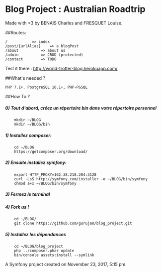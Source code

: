 Blog Project : Australian Roadtrip
============

Made with <3 by BENAIS Charles and FRESQUET Louise.


##Routes:

	/			=> index
	/post/{urlAlias}	=> a blogPost
	/about			=> about us
	/admin			=> CRUD (protected)
	/contact		=> TODO


Test it there : http://world-trotter-blog.herokuapp.com/


##What's needed ?

	PHP 7.1+, PostgreSQL 10.1+, PHP-PGSQL

##How To ?
#####	0) Tout d'abord, créez un répertoire bin dans votre répertoire personnel 
		mkdir ~/BLOG
		mkdir ~/BLOG/bin

#####	1) Installez composer:
		cd ~/BLOG
		https://getcomposer.org/download/

#####	2) Ensuite installez symfony:
		export HTTP_PROXY=162.38.218.204:3128
		curl -LsS http://symfony.com/installer -o ~/BLOG/bin/symfony
		chmod a+x ~/BLOG/bin/symfony

#####	3) Fermez le terminal

#####	4) Fork us !
		cd ~/BLOG/
		git clone https://github.com/gurujam/blog_project.git

#####	5) Installez les dépendances
		cd ~/BLOG/blog_project
		php ../composer.phar update
		bin/console assets:install --symlink




A Symfony project created on November 23, 2017, 5:15 pm.
